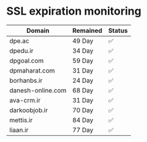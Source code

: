 # SSL expiration monitoring


| Domain | Remained | Status       |
|--------|----------|--------------|
| dpe.ac     | 49 Day   | ✅ |
| dpedu.ir     | 34 Day   | ✅ |
| dpgoal.com     | 59 Day   | ✅ |
| dpmaharat.com     | 31 Day   | ✅ |
| borhanbs.ir     | 24 Day   | ✅ |
| danesh-online.com     | 68 Day   | ✅ |
| ava-crm.ir     | 31 Day   | ✅ |
| darkoobjob.ir     | 70 Day   | ✅ |
| mettis.ir     | 84 Day   | ✅ |
| liaan.ir     | 77 Day   | ✅ |
